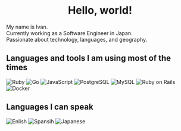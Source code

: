 <h1 align="center">Hello, world!</h1>

My name is Ivan.<br>
Currently working as a Software Engineer in Japan.<br>
Passionate about technology, languages, and geography.

## Languages and tools I am using most of the times
<p>
  <img alt="Ruby" src="https://img.shields.io/badge/-Ruby-CC342D?style=flat-square&logo=Ruby&logoColor=white">
  <img alt="Go" src="https://img.shields.io/badge/-Go-00ADD8?style=flat-square&logo=Go&logoColor=white">
  <img alt="JavaScript" src="https://img.shields.io/badge/-JavaScript-eed739?style=flat-square&logo=JavaScript&logoColor=white">
  <img alt="PostgreSQL" src="https://img.shields.io/badge/-PostgreSQL-4479A1?style=flat-square&logo=postgresql&logoColor=white">
  <img alt="MySQL" src="https://img.shields.io/badge/-MySQL-4479A1?style=flat-square&logo=MySQL&logoColor=white">
  <img alt="Ruby on Rails" src="https://img.shields.io/badge/-Ruby on Rails-CC0000?style=flat-square&logo=Ruby on Rails&logoColor=white">
  <img alt="Docker" src="https://img.shields.io/badge/-Docker-4479A1?style=flat-square&logo=Docker&logoColor=white">
</p>

## Languages I can speak
<p>
  <img alt="Enlish" src="https://img.shields.io/badge/🇺🇸-English-lightgrey">
  <img alt="Spansih" src="https://img.shields.io/badge/🇪🇸-Spanish-lightgrey">
  <img alt="Japanese" src="https://img.shields.io/badge/🇯🇵-Japanese-lightgrey">
</p>


